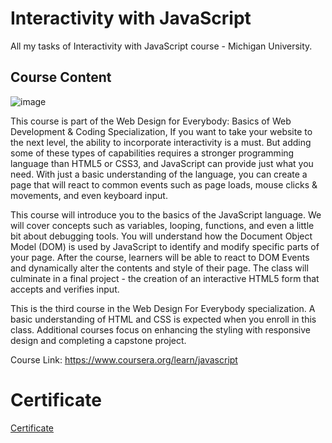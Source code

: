 # Interactivity with JavaScript

All my tasks of Interactivity with JavaScript course - Michigan University.

## Course Content 

![image](https://user-images.githubusercontent.com/69651552/100527776-5e540f00-31de-11eb-885d-e92d0a1fc02f.png)  

This course is part of the Web Design for Everybody: Basics of Web Development & Coding Specialization, If you want to take your website to the next level, the ability to incorporate interactivity is a must. But adding some of these types of capabilities requires a stronger programming language than HTML5 or CSS3, and JavaScript can provide just what you need.  With just a basic understanding of the language, you can create a page that will react to common events such as page loads, mouse clicks & movements, and even keyboard input.      

This course will introduce you to the basics of the JavaScript language.  We will cover concepts such as variables, looping, functions, and even a little bit about debugging tools.  You will understand how the Document Object Model (DOM) is used by JavaScript to identify and modify specific parts of your page. After the course, learners will be able to react to DOM Events and dynamically alter the contents and style of their page. The class will culminate in a  final project - the creation of an interactive HTML5 form that accepts and verifies input.

This is the third course in the Web Design For Everybody specialization. A basic understanding of HTML and CSS is expected when you enroll in this class. Additional courses focus on enhancing the styling with responsive design and completing a capstone project.

Course Link: https://www.coursera.org/learn/javascript

# Certificate

[Certificate](Certificate.pdf)
